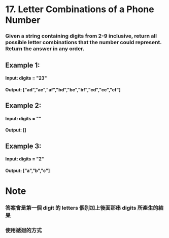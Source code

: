 # 17. Letter Combinations of a Phone Number
### Given a string containing digits from 2-9 inclusive, return all possible letter combinations that the number could represent. Return the answer in any order.

 

## Example 1:  

#### Input: digits = "23"   
#### Output: ["ad","ae","af","bd","be","bf","cd","ce","cf"] 
## Example 2:  

#### Input: digits = ""
#### Output: []  
## Example 3: 

#### Input: digits = "2" 
#### Output: ["a","b","c"]

# Note
### 答案會是第一個 digit 的 letters 個別加上後面那串 digits 所產生的結果
### 使用遞迴的方式